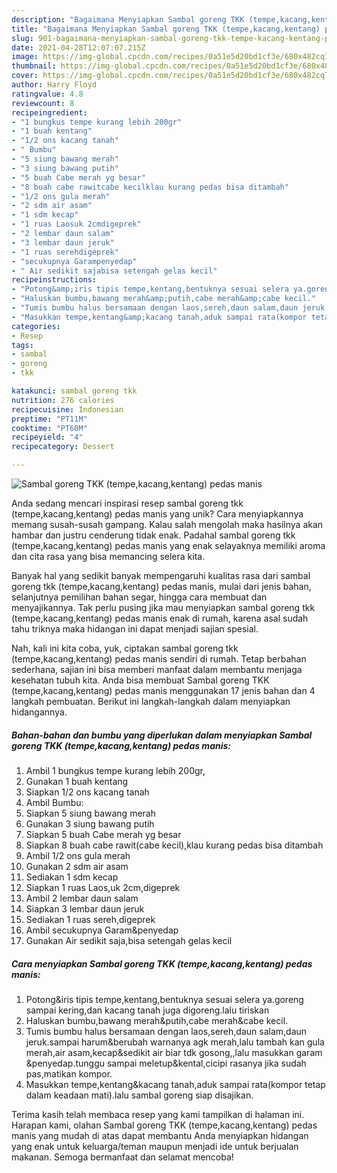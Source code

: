 ```yaml
---
description: "Bagaimana Menyiapkan Sambal goreng TKK (tempe,kacang,kentang) pedas manis, Enak Banget"
title: "Bagaimana Menyiapkan Sambal goreng TKK (tempe,kacang,kentang) pedas manis, Enak Banget"
slug: 901-bagaimana-menyiapkan-sambal-goreng-tkk-tempe-kacang-kentang-pedas-manis-enak-banget
date: 2021-04-28T12:07:07.215Z
image: https://img-global.cpcdn.com/recipes/0a51e5d20bd1cf3e/680x482cq70/sambal-goreng-tkk-tempekacangkentang-pedas-manis-foto-resep-utama.jpg
thumbnail: https://img-global.cpcdn.com/recipes/0a51e5d20bd1cf3e/680x482cq70/sambal-goreng-tkk-tempekacangkentang-pedas-manis-foto-resep-utama.jpg
cover: https://img-global.cpcdn.com/recipes/0a51e5d20bd1cf3e/680x482cq70/sambal-goreng-tkk-tempekacangkentang-pedas-manis-foto-resep-utama.jpg
author: Harry Floyd
ratingvalue: 4.8
reviewcount: 8
recipeingredient:
- "1 bungkus tempe kurang lebih 200gr"
- "1 buah kentang"
- "1/2 ons kacang tanah"
- " Bumbu"
- "5 siung bawang merah"
- "3 siung bawang putih"
- "5 buah Cabe merah yg besar"
- "8 buah cabe rawitcabe kecilklau kurang pedas bisa ditambah"
- "1/2 ons gula merah"
- "2 sdm air asam"
- "1 sdm kecap"
- "1 ruas Laosuk 2cmdigeprek"
- "2 lembar daun salam"
- "3 lembar daun jeruk"
- "1 ruas serehdigeprek"
- "secukupnya Garampenyedap"
- " Air sedikit sajabisa setengah gelas kecil"
recipeinstructions:
- "Potong&amp;iris tipis tempe,kentang,bentuknya sesuai selera ya.goreng sampai kering,dan kacang tanah juga digoreng.lalu tiriskan"
- "Haluskan bumbu,bawang merah&amp;putih,cabe merah&amp;cabe kecil."
- "Tumis bumbu halus bersamaan dengan laos,sereh,daun salam,daun jeruk.sampai harum&amp;berubah warnanya agk merah,lalu tambah kan gula merah,air asam,kecap&amp;sedikit air biar tdk gosong,,lalu masukkan garam &amp;penyedap.tunggu sampai meletup&amp;kental,cicipi rasanya jika sudah pas,matikan kompor."
- "Masukkan tempe,kentang&amp;kacang tanah,aduk sampai rata(kompor tetap dalam keadaan mati).lalu sambal goreng siap disajikan."
categories:
- Resep
tags:
- sambal
- goreng
- tkk

katakunci: sambal goreng tkk 
nutrition: 276 calories
recipecuisine: Indonesian
preptime: "PT11M"
cooktime: "PT60M"
recipeyield: "4"
recipecategory: Dessert

---
```



![Sambal goreng TKK (tempe,kacang,kentang) pedas manis](https://img-global.cpcdn.com/recipes/0a51e5d20bd1cf3e/680x482cq70/sambal-goreng-tkk-tempekacangkentang-pedas-manis-foto-resep-utama.jpg)

Anda sedang mencari inspirasi resep sambal goreng tkk (tempe,kacang,kentang) pedas manis yang unik? Cara menyiapkannya memang susah-susah gampang. Kalau salah mengolah maka hasilnya akan hambar dan justru cenderung tidak enak. Padahal sambal goreng tkk (tempe,kacang,kentang) pedas manis yang enak selayaknya memiliki aroma dan cita rasa yang bisa memancing selera kita.

Banyak hal yang sedikit banyak mempengaruhi kualitas rasa dari sambal goreng tkk (tempe,kacang,kentang) pedas manis, mulai dari jenis bahan, selanjutnya pemilihan bahan segar, hingga cara membuat dan menyajikannya. Tak perlu pusing jika mau menyiapkan sambal goreng tkk (tempe,kacang,kentang) pedas manis enak di rumah, karena asal sudah tahu triknya maka hidangan ini dapat menjadi sajian spesial.




Nah, kali ini kita coba, yuk, ciptakan sambal goreng tkk (tempe,kacang,kentang) pedas manis sendiri di rumah. Tetap berbahan sederhana, sajian ini bisa memberi manfaat dalam membantu menjaga kesehatan tubuh kita. Anda bisa membuat Sambal goreng TKK (tempe,kacang,kentang) pedas manis menggunakan 17 jenis bahan dan 4 langkah pembuatan. Berikut ini langkah-langkah dalam menyiapkan hidangannya.

<!--inarticleads1-->

##### Bahan-bahan dan bumbu yang diperlukan dalam menyiapkan Sambal goreng TKK (tempe,kacang,kentang) pedas manis:

1. Ambil 1 bungkus tempe kurang lebih 200gr,
1. Gunakan 1 buah kentang
1. Siapkan 1/2 ons kacang tanah
1. Ambil  Bumbu:
1. Siapkan 5 siung bawang merah
1. Gunakan 3 siung bawang putih
1. Siapkan 5 buah Cabe merah yg besar
1. Siapkan 8 buah cabe rawit(cabe kecil),klau kurang pedas bisa ditambah
1. Ambil 1/2 ons gula merah
1. Gunakan 2 sdm air asam
1. Sediakan 1 sdm kecap
1. Siapkan 1 ruas Laos,uk 2cm,digeprek
1. Ambil 2 lembar daun salam
1. Siapkan 3 lembar daun jeruk
1. Sediakan 1 ruas sereh,digeprek
1. Ambil secukupnya Garam&amp;penyedap
1. Gunakan  Air sedikit saja,bisa setengah gelas kecil




<!--inarticleads2-->

##### Cara menyiapkan Sambal goreng TKK (tempe,kacang,kentang) pedas manis:

1. Potong&amp;iris tipis tempe,kentang,bentuknya sesuai selera ya.goreng sampai kering,dan kacang tanah juga digoreng.lalu tiriskan
1. Haluskan bumbu,bawang merah&amp;putih,cabe merah&amp;cabe kecil.
1. Tumis bumbu halus bersamaan dengan laos,sereh,daun salam,daun jeruk.sampai harum&amp;berubah warnanya agk merah,lalu tambah kan gula merah,air asam,kecap&amp;sedikit air biar tdk gosong,,lalu masukkan garam &amp;penyedap.tunggu sampai meletup&amp;kental,cicipi rasanya jika sudah pas,matikan kompor.
1. Masukkan tempe,kentang&amp;kacang tanah,aduk sampai rata(kompor tetap dalam keadaan mati).lalu sambal goreng siap disajikan.




Terima kasih telah membaca resep yang kami tampilkan di halaman ini. Harapan kami, olahan Sambal goreng TKK (tempe,kacang,kentang) pedas manis yang mudah di atas dapat membantu Anda menyiapkan hidangan yang enak untuk keluarga/teman maupun menjadi ide untuk berjualan makanan. Semoga bermanfaat dan selamat mencoba!
